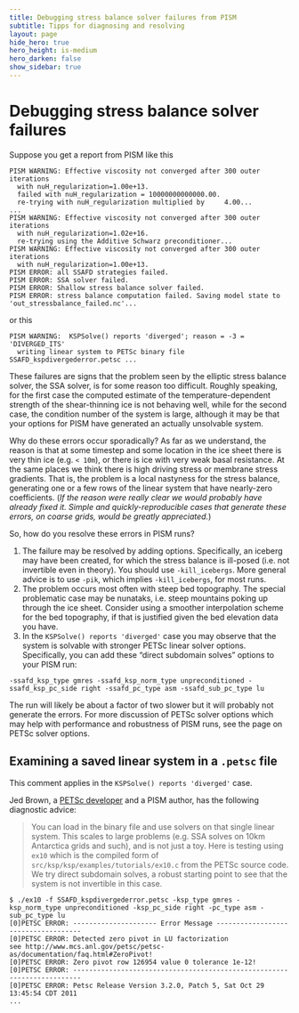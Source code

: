 ```yaml
---
title: Debugging stress balance solver failures from PISM
subtitle: Tipps for diagnosing and resolving
layout: page
hide_hero: true
hero_height: is-medium
hero_darken: false
show_sidebar: true
---
```


# Debugging stress balance solver failures

Suppose you get a report from PISM like this

```
PISM WARNING: Effective viscosity not converged after 300 outer iterations
  with nuH_regularization=1.00e+13.
  failed with nuH_regularization = 10000000000000.00.
  re-trying with nuH_regularization multiplied by     4.00...
...
PISM WARNING: Effective viscosity not converged after 300 outer iterations
  with nuH_regularization=1.02e+16.
  re-trying using the Additive Schwarz preconditioner...
PISM WARNING: Effective viscosity not converged after 300 outer iterations
  with nuH_regularization=1.00e+13.
PISM ERROR: all SSAFD strategies failed.
PISM ERROR: SSA solver failed.
PISM ERROR: Shallow stress balance solver failed.
PISM ERROR: stress balance computation failed. Saving model state to 'out_stressbalance_failed.nc'...
```

or this

```
PISM WARNING:  KSPSolve() reports 'diverged'; reason = -3 = 'DIVERGED_ITS'
  writing linear system to PETSc binary file SSAFD_kspdivergederror.petsc ...
```

These failures are signs that the problem seen by the elliptic stress balance solver, the SSA solver, is for some reason too difficult. Roughly speaking, for the first case the computed estimate of the temperature-dependent strength of the shear-thinning ice is not behaving well, while for the second case, the condition number of the system is large, although it may be that your options for PISM have generated an actually unsolvable system.

Why do these errors occur sporadically? As far as we understand, the reason is that at some timestep and some location in the ice sheet there is very thin ice (e.g. `< 10m`), or there is ice with very weak basal resistance. At the same places we think there is high driving stress or membrane stress gradients. That is, the problem is a local nastyness for the stress balance, generating one or a few rows of the linear system that have nearly-zero coefficients. (_If the reason were really clear we would probably have already fixed it. Simple and quickly-reproducible cases that generate these errors, on coarse grids, would be greatly appreciated._)

So, how do you resolve these errors in PISM runs?

 1. The failure may be resolved by adding options. Specifically, an iceberg may have been created, for which the stress balance is ill-posed (i.e. not invertible even in theory). You should use `-kill_icebergs`. More general advice is to use `-pik`, which implies `-kill_icebergs`, for most runs.
 2. The problem occurs most often with steep bed topography. The special problematic case may be nunataks, i.e. steep mountains poking up through the ice sheet. Consider using a smoother interpolation scheme for the bed topography, if that is justified given the bed elevation data you have.
 3. In the `KSPSolve() reports 'diverged'` case you may observe that the system is solvable with stronger PETSc linear solver options. Specifically, you can add these “direct subdomain solves” options to your PISM run:

```
-ssafd_ksp_type gmres -ssafd_ksp_norm_type unpreconditioned -ssafd_ksp_pc_side right -ssafd_pc_type asm -ssafd_sub_pc_type lu
```

The run will likely be about a factor of two slower but it will probably not generate the errors. For more discussion of PETSc solver options which may help with performance and robustness of PISM runs, see the page on PETSc solver options.

## Examining a saved linear system in a `.petsc` file

This comment applies in the `KSPSolve() reports 'diverged'` case.

Jed Brown, a [PETSc
developer](https://petsc.org/main/community/petsc_team/) and a PISM
author, has the following diagnostic advice:

> You can load in the binary file and use solvers on that single
> linear system. This scales to large problems (e.g. SSA solves on
> 10km Antarctica grids and such), and is not just a toy. Here is
> testing using `ex10` which is the compiled form of
> `src/ksp/ksp/examples/tutorials/ex10.c` from the PETSc source code.
> We try direct subdomain solves, a robust starting point to see that
> the system is not invertible in this case.

```
$ ./ex10 -f SSAFD_kspdivergederror.petsc -ksp_type gmres -ksp_norm_type unpreconditioned -ksp_pc_side right -pc_type asm -sub_pc_type lu
[0]PETSC ERROR: --------------------- Error Message ------------------------------------
[0]PETSC ERROR: Detected zero pivot in LU factorization
see http://www.mcs.anl.gov/petsc/petsc-as/documentation/faq.html#ZeroPivot!
[0]PETSC ERROR: Zero pivot row 126954 value 0 tolerance 1e-12!
[0]PETSC ERROR: ------------------------------------------------------------------------
[0]PETSC ERROR: Petsc Release Version 3.2.0, Patch 5, Sat Oct 29 13:45:54 CDT 2011 
...
```
